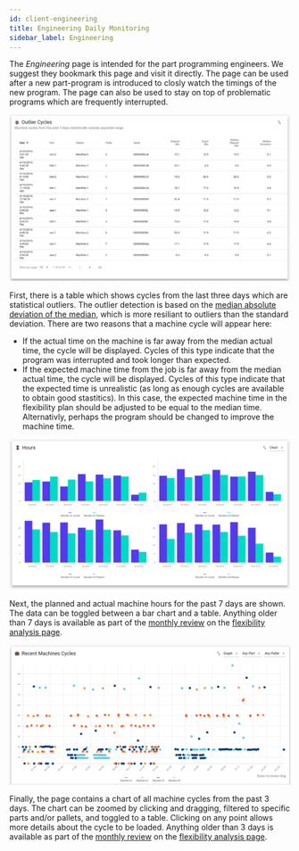 ```yaml
---
id: client-engineering
title: Engineering Daily Monitoring
sidebar_label: Engineering
---
```


The _Engineering_ page is intended for the part programming engineers. We suggest they bookmark this page and
visit it directly. The page can be used after a new part-program is introduced to closly watch the timings of
the new program. The page can also be used to stay on top of problematic programs which are frequently interrupted.

![Screenshot of Machine outliers](assets/insight-machine-outliers.png)

First, there is a table which shows cycles from the last three days which are
statistical outliers. The outlier detection is based on the [median absolute
deviation of the
median](https://en.wikipedia.org/wiki/Median_absolute_deviation), which is
more resiliant to outliers than the standard deviation. There are two reasons that a machine
cycle will appear here:

- If the actual time on the machine is far away from the median actual time, the cycle will be displayed. Cycles of this
  type indicate that the program was interrupted and took longer than expected.
- If the expected machine time from the job is far away from the median actual time, the cycle will be displayed. Cycles of this
  type indicate that the expected time is unrealistic (as long as enough cycles are available to obtain good stastitics). In this
  case, the expected machine time in the flexibility plan should be adjusted to be equal to the median time. Alternativly,
  perhaps the program should be changed to improve the machine time.

![Screenshot of machine hours](assets/insight-machine-hours.png)

Next, the planned and actual machine hours for the past 7 days are shown. The
data can be toggled between a bar chart and a table. Anything older than 7
days is available as part of the [monthly review](improve-fms.md) on the
[flexibility analysis page](client-flexibility-analysis.md).

![Screenshot of machine cycles](assets/insight-machine-cycle-graph.png)

Finally, the page contains a chart of all machine cycles from the past 3 days. The chart can
be zoomed by clicking and dragging, filtered to specific parts and/or
pallets, and toggled to a table. Clicking on any point allows more details
about the cycle to be loaded. Anything older than 3
days is available as part of the [monthly review](improve-fms.md) on the
[flexibility analysis page](client-flexibility-analysis.md).
